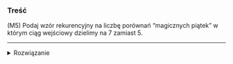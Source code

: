 ### Treść
(M5)
Podaj wzór rekurencyjny na liczbę porównań “magicznych piątek” w którym ciąg
wejściowy dzielimy na 7 zamiast 5.

------



<details><summary>Rozwiązanie</summary>




Teza:
$T(n) = T(\frac{n}{7}) + T(\frac{5}{7}n) + O(n)$


d-d:

Pierwszy czynnik:
Procedura `Pseudomed` wywołuje procedurę `Select` w celu znalezienia mediany median w zbiorze wielkości $\frac{n}{7}$

Gdy ją znajdziemy(stan poniżej na rysunku, oczywiście te zbiory nie są posortowane, jedynie dla analizy podałem je w porządku od zbioru z najmniejszą medianą do takiego z najwiekszą) wywołujemy procedurę `Select` w zbiorze, w którym znajduje się nasz k-ty szukany element.

![](https://i.imgur.com/2WPl9Bc.png)

oznaczmy medianę median jako `mm`, to jest ta wartość podświetlona na żółto na środku.

Jak widzimy na rysunku niebieski kolor oznacza wszystkie elementy mniejsze lub równe `mm`.
Żółty kolor oznacza liczby które mogą ale nie muszą być mniejsze równe `mm`.

Czerwony prostokąt zaznacza elementy, które z pewnością są większe od `mm`.

Stąd w zbiorze elementów mniejszych równych `mm` w pesymistycznym przypadku(to znaczy k-ty element jest większy niż `mm`) znajdzie się najmniejsza możliwa liczba elementów. Dokładniej elementy w żółtych prostokątach nie zawierają elementów mniejszych równych `mm`.

Wtedy mamy $\frac{1}{2}*\frac{n}{7}$ zbiorów w których są elementy mniejsze równe `mm` oraz w tych zbiorach na pewno mamy 4 elementy mniejsze równe `mm`.
Stąd elementów mniejszych równych `mm` mamy $\frac{1}{2}*\frac{n}{7}*4 = \frac{2}{7}n$

Jeśli w mniejszym podzbiorze jest $\frac{2}{7}n$ to w tym większym będzie co najwyżej $\frac{5}{7}n$. To dowodzi wartości drugiego czynnika złożoności.

Stała liniowa czasu wynika z tego, że za każdym razem musimy wyliczyć medianę $\frac{n}{7}$ zbiorów, gdzie każdy z nich ma 7 elementów.
<p>
